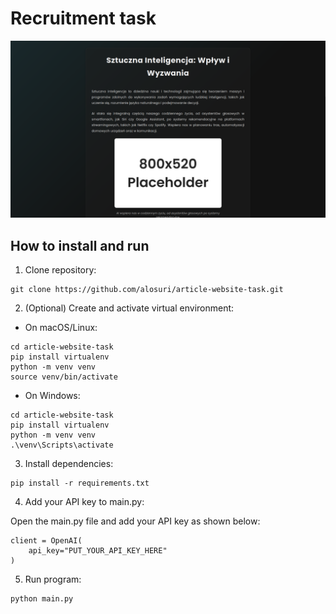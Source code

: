 # Recruitment task

![alt-text](https://github.com/alosuri/article-website-task/blob/main/screenshot.png)


## How to install and run

1. Clone repository:

```
git clone https://github.com/alosuri/article-website-task.git
```

2. (Optional) Create and activate virtual environment:

- On macOS/Linux:
```
cd article-website-task
pip install virtualenv
python -m venv venv
source venv/bin/activate
```

- On Windows:
```
cd article-website-task
pip install virtualenv
python -m venv venv
.\venv\Scripts\activate
```

3. Install dependencies:

```
pip install -r requirements.txt
```

4. Add your API key to main.py:

Open the main.py file and add your API key as shown below:

```
client = OpenAI(
    api_key="PUT_YOUR_API_KEY_HERE"
)
```

5. Run program:

```
python main.py
```
